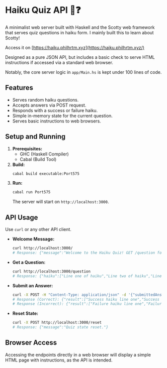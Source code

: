 # Haiku Quiz API 🌸❓

A minimalist web server built with Haskell and the Scotty web framework that serves quiz questions in haiku form. I mainly built this to learn about Scotty!

Access it on [https://haiku.philhrtm.xyz](https://haiku.philhrtm.xyz/)

Designed as a pure JSON API, but includes a basic check to serve HTML instructions if accessed via a standard web browser.

Notably, the core server logic in `app/Main.hs` is kept under 100 lines of code.

## Features

*   Serves random haiku questions.
*   Accepts answers via POST request.
*   Responds with a success or failure haiku.
*   Simple in-memory state for the current question.
*   Serves basic instructions to web browsers.

## Setup and Running

1.  **Prerequisites:**
    *   GHC (Haskell Compiler)
    *   Cabal (Build Tool)
2.  **Build:**
    ```bash
    cabal build executable:Port575
    ```
3.  **Run:**
    ```bash
    cabal run Port575
    ```
    The server will start on `http://localhost:3000`.

## API Usage

Use `curl` or any other API client.

*   **Welcome Message:**
    ```bash
    curl http://localhost:3000/
    # Response: {"message":"Welcome to the Haiku Quiz! GET /question for a challenge."}
    ```
*   **Get a Question:**
    ```bash
    curl http://localhost:3000/question
    # Response: {"haiku":["Line one of haiku","Line two of haiku","Line three of haiku"]}
    ```
*   **Submit an Answer:**
    ```bash
    curl -X POST -H "Content-Type: application/json" -d '{"submittedAnswer": "YourGuess"}' http://localhost:3000/answer
    # Response (Correct): {"result":["Success haiku line one","Success haiku line two","Success haiku line three"]}
    # Response (Incorrect): {"result":["Failure haiku line one","Failure haiku line two","Failure haiku line three"]}
    ```
*   **Reset State:**
    ```bash
    curl -X POST http://localhost:3000/reset
    # Response: {"message":"Quiz state reset."}
    ```

## Browser Access

Accessing the endpoints directly in a web browser will display a simple HTML page with instructions, as the API is intended.
